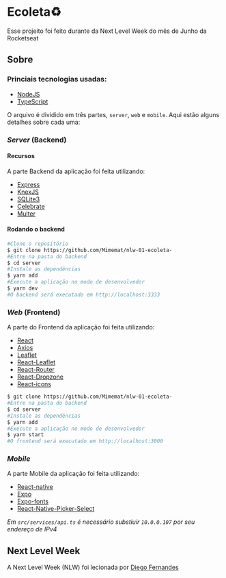 # Ecoleta♻️


Esse projeito foi feito durante da Next Level Week do mês de Junho da Rocketseat

## Sobre
### Princiais tecnologias usadas:
* [NodeJS](https://nodejs.org/en/docs/)
* [TypeScript](https://www.typescriptlang.org/docs/home.html)


O arquivo é dividido em três partes, `server`, `web` e `mobile`. Aqui estão alguns detalhes sobre cada uma:

### *Server* (Backend)
#### Recursos
A parte Backend da aplicação foi feita utilizando:
* [Express](https://expressjs.com/)
* [KnexJS](http://knexjs.org/)
* [SQLite3](https://www.sqlite.org/index.html)
* [Celebrate](https://www.npmjs.com/package/celebrate)
* [Multer](https://www.npmjs.com/package/multer)
#### Rodando o backend
```bash
#Clone o repositório
$ git clone https://github.com/Mimemat/nlw-01-ecoleta-
#Entre na pasta do backend
$ cd server
#Instale as dependências
$ yarn add
#Execute a aplicação no modo de desenvolvedor
$ yarn dev
#O backend será executado em http://localhost:3333
```
### *Web* (Frontend)
A parte do Frontend da aplicação foi feita utilizando: 
* [React](https://reactjs.org/docs/getting-started.html)
* [Axios](https://www.npmjs.com/package/axios)
* [Leaflet](https://leafletjs.com/)
* [React-Leaflet](https://react-leaflet.js.org/)
* [React-Router](https://www.npmjs.com/package/react-router-dom)
* [React-Dropzone](https://www.google.com/search?q=react-dropzone&oq=react-drop&aqs=chrome.1.69i59l2j69i57j69i60l5.2701j0j4&sourceid=chrome&ie=UTF-8)
* [React-icons](https://react-icons.github.io/react-icons/)

```bash
$ git clone https://github.com/Mimemat/nlw-01-ecoleta-
#Entre na pasta do backend
$ cd server
#Instale as dependências
$ yarn add
#Execute a aplicação no modo de desenvolvedor
$ yarn start
#O frontend será executado em http://localhost:3000
```

### *Mobile*
A parte Mobile da aplicação foi feita utilizando:
* [React-native](https://reactnative.dev/)
* [Expo](https://expo.io/)
* [Expo-fonts](https://docs.expo.io/guides/using-custom-fonts/)
* [React-Native-Picker-Select](https://github.com/lawnstarter/react-native-picker-select)

*Em `src/services/api.ts` é necessário substiuir `10.0.0.107` por seu endereço de IPv4*

## Next Level Week
A Next Level Week (NLW) foi lecionada por [Diego Fernandes](https://github.com/diego3g)

